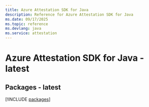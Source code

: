 ```yaml
---
title: Azure Attestation SDK for Java
description: Reference for Azure Attestation SDK for Java
ms.date: 09/17/2025
ms.topic: reference
ms.devlang: java
ms.service: attestation
---
```

# Azure Attestation SDK for Java - latest
## Packages - latest
[!INCLUDE [packages](attestation-index.md)]